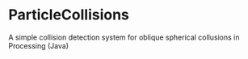 # ParticleCollisions
A simple collision detection system for oblique spherical collusions in Processing (Java)

